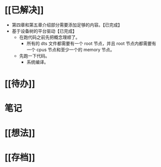 # [[已解决]]
- 第四章和第五章介绍部分需要添加足够的内容。【已完成】
- 基于设备树的平台驱动【已完成】
	- 在跑代码之前先把概念理顺了。
		- 所有的 dts 文件都需要有一个 root 节点，并且 root 节点内都需要有一个 cpus 节点和至少一个的 memory 节点。
	- 先跑一下代码。
		- 系统编译。

# [[待办]]

# 笔记



# [[想法]]


# [[存档]]